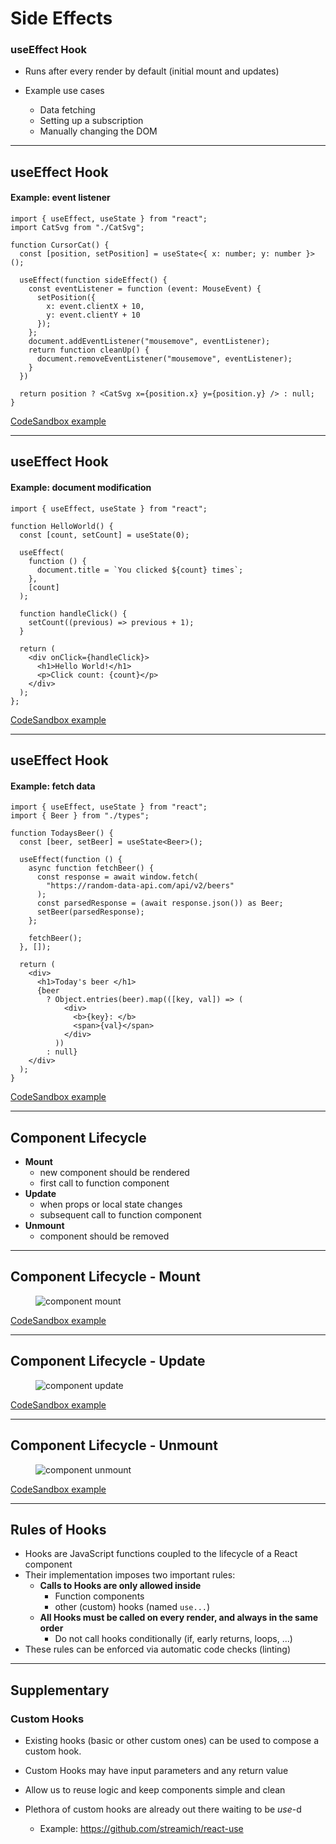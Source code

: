 # Side Effects

### useEffect Hook

- Runs after every render by default (initial mount and updates)
- Example use cases

  - Data fetching
  - Setting up a subscription
  - Manually changing the DOM

----

## useEffect Hook

#### Example: event listener

```tsx
import { useEffect, useState } from "react";
import CatSvg from "./CatSvg";

function CursorCat() {
  const [position, setPosition] = useState<{ x: number; y: number }>();

  useEffect(function sideEffect() {
    const eventListener = function (event: MouseEvent) {
      setPosition({
        x: event.clientX + 10,
        y: event.clientY + 10
      });
    };
    document.addEventListener("mousemove", eventListener);
    return function cleanUp() {
      document.removeEventListener("mousemove", eventListener);
    }
  })

  return position ? <CatSvg x={position.x} y={position.y} /> : null;
}
```

[CodeSandbox example](https://codesandbox.io/s/dreamy-dirac-2ncgyy?file=/src/CursorCat.tsx)

----

## useEffect Hook

#### Example: document modification

```tsx
import { useEffect, useState } from "react";

function HelloWorld() {
  const [count, setCount] = useState(0);

  useEffect(
    function () {
      document.title = `You clicked ${count} times`;
    },
    [count]
  );

  function handleClick() {
    setCount((previous) => previous + 1);
  }

  return (
    <div onClick={handleClick}>
      <h1>Hello World!</h1>
      <p>Click count: {count}</p>
    </div>
  );
};
```

[CodeSandbox example](https://codesandbox.io/s/confident-currying-3vyzp1?file=/src/App.tsx)

----

## useEffect Hook

#### Example: fetch data

```tsx
import { useEffect, useState } from "react";
import { Beer } from "./types";

function TodaysBeer() {
  const [beer, setBeer] = useState<Beer>();

  useEffect(function () {
    async function fetchBeer() {
      const response = await window.fetch(
        "https://random-data-api.com/api/v2/beers"
      );
      const parsedResponse = (await response.json()) as Beer;
      setBeer(parsedResponse);
    };
    
    fetchBeer();
  }, []);

  return (
    <div>
      <h1>Today's beer </h1>
      {beer
        ? Object.entries(beer).map(([key, val]) => (
            <div>
              <b>{key}: </b>
              <span>{val}</span>
            </div>
          ))
        : null}
    </div>
  );
}
```

[CodeSandbox example](https://codesandbox.io/s/broken-star-qyoqfs?file=/src/App.tsx)

----

## Component Lifecycle

- **Mount**
  - new component should be rendered
  - first call to function component
- **Update**
  - when props or local state changes
  - subsequent call to function component
- **Unmount**
  - component should be removed

----

## Component Lifecycle - Mount

<figure>
  <img src="img/ComponentLifecycle-mount.png" style="box-shadow: none" alt="component mount"/>
</figure>

[CodeSandbox example](https://codesandbox.io/s/quizzical-tree-ueyvzm?file=/src/DemoComponent.tsx)

----

## Component Lifecycle - Update

<figure>
  <img src="img/ComponentLifecycle-update.png" style="box-shadow: none" alt="component update"/>
</figure>

[CodeSandbox example](https://codesandbox.io/s/quizzical-tree-ueyvzm?file=/src/DemoComponent.tsx)

----

## Component Lifecycle - Unmount

<figure>
  <img src="img/ComponentLifecycle-unmount.png" style="box-shadow: none" alt="component unmount"/>
</figure>

[CodeSandbox example](https://codesandbox.io/s/quizzical-tree-ueyvzm?file=/src/DemoComponent.tsx)

---

## Rules of Hooks

- Hooks are JavaScript functions coupled to the lifecycle of a React component
- Their implementation imposes two important rules:
  - **Calls to Hooks are only allowed inside**
    - Function components
    - other (custom) hooks (named `use...`)
  - **All Hooks must be called on every render, and always in the same order**
    - Do not call hooks conditionally (if, early returns, loops, ...)
- These rules can be enforced via automatic code checks (linting)

----

## Supplementary

### Custom Hooks

- Existing hooks (basic or other custom ones) can be used to compose a custom hook.
- Custom Hooks may have input parameters and any return value
- Allow us to reuse logic and keep components simple and clean
- Plethora of custom hooks are already out there waiting to be _use_-d

  - Example: https://github.com/streamich/react-use
